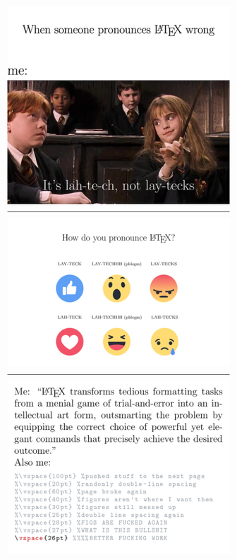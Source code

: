 ![hermione](hermione/hermione.jpg)

- - -

![pronounce](pronounce/pronounce-latex.png)

- - -

![tedious](tediousformatting/tediousformatting.png)
